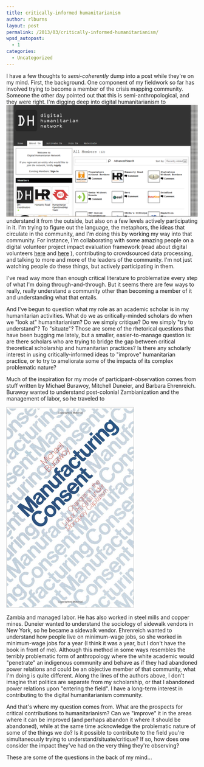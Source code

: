 ```yaml
---
title: critically-informed humanitarianism
author: rlburns
layout: post
permalink: /2013/03/critically-informed-humanitarianism/
wpsd_autopost:
  - 1
categories:
  - Uncategorized
---
```


I have a few thoughts to *semi-coherently* dump into a post while they're on my mind. First, the background. One component of my fieldwork so far has involved trying to become a member of the crisis mapping community. Someone the other day pointed out that this is semi-anthropological, and they were right. I'm digging deep into digital humanitarianism to ![A big player in digital humanitarianism](/images/DHN.png) understand it from the outside, but also on a few levels actively participating in it. I'm trying to figure out the language, the metaphors, the ideas that circulate in the community, and I'm doing this by working my way into that community. For instance, I'm collaborating with some amazing people on a digital volunteer project impact evaluation framework (read about digital volunteers [here][1] and [here][2] ), contributing to crowdsourced data processing, and talking to more and more of the leaders of the community. I'm not just watching people do these things, but actively participating in them.

 [1]: http://www.scribd.com/doc/105442008/Guidance-for-Collaborating-With-Volunteer-and-Technical-Communities-v-amp-TCs-Version-1
 [2]: http://blog.standbytaskforce.com/

I've read way more than enough critical literature to problematize every step of what I'm doing through-and-through. But it seems there are few ways to really, really understand a community other than becoming a member of it and understanding what that entails.

And I've begun to question what my role as an academic scholar is in my humanitarian activities. What do we as critically-minded scholars do when we "look at" humanitarianism? Do we simply critique? Do we simply "try to understand"? To "situate"? Those are some of the rhetorical questions that have been bugging me lately, but a smaller, easier-to-manage question is: are there scholars who are trying to bridge the gap between critical theoretical scholarship and humanitarian practices? Is there any scholarly interest in using critically-informed ideas to "improve" humanitarian practice, or to try to ameliorate some of the impacts of its complex problematic nature?

Much of the inspiration for my mode of participant-observation comes from stuff written by Michael Burawoy, Mitchell Duneier, and Barbara Ehrenreich. Burawoy wanted to understand post-colonial Zambianization and the management of labor, so he traveled to

![Burawoy - Manufacturing Consent](/images/MC.png "Burawoy - Manufacturing Consent: Changes in the Labor Process under Monopoly Capitalism")

Zambia and managed labor. He has also worked in steel mills and copper mines. Duneier wanted to understand the sociology of sidewalk vendors in New York, so he became a sidewalk vendor. Ehrenreich wanted to understand how people live on minimum-wage jobs, so she worked in minimum-wage jobs for a year (I think it was a year, but I don't have the book in front of me). Although this method in some ways resembles the terribly problematic form of anthropology where the white academic would "penetrate" an indigenous community and behave as if they had abandoned power relations and could be an objective member of that community, what I'm doing is quite different. Along the lines of the authors above, I don't imagine that politics are separate from my scholarship, or that I abandoned power relations upon "entering the field". I have a long-term interest in contributing to the digital humanitarianism community.


And that's where my question comes from. What are the prospects for critical contributions to humanitarianism? Can we "improve" it in the areas where it can be improved (and perhaps abandon it where it should be abandoned), while at the same time acknowledge the problematic nature of some of the things we do? Is it possible to contribute to the field you're simultaneously trying to understand/situate/critique? If so, how does one consider the impact they've had on the very thing they're observing?

These are some of the questions in the back of my mind...